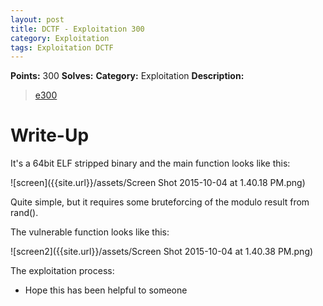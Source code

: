 ```yaml
---
layout: post
title: DCTF - Exploitation 300
category: Exploitation
tags: Exploitation DCTF
---
```


**Points:** 300
**Solves:** 
**Category:** Exploitation
**Description:**

> [e300]({{site.url}}/assets/dctf-e300)

# Write-Up

It's a 64bit ELF stripped binary and the main function looks like this:

![screen]({{site.url}}/assets/Screen Shot 2015-10-04 at 1.40.18 PM.png)

Quite simple, but it requires some bruteforcing of the modulo result from rand().  

The vulnerable function looks like this:

![screen2]({{site.url}}/assets/Screen Shot 2015-10-04 at 1.40.38 PM.png)

The exploitation process:

<script type="text/javascript" src="https://asciinema.org/a/27295.js" id="asciicast-27295" data-speed="2" async></script>

* Hope this has been helpful to someone
